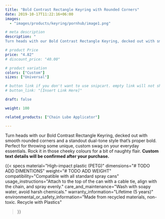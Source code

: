 ```yaml
---
title: "Bold Contrast Rectangle Keyring with Rounded Corners"
date: 2019-10-17T11:22:16+06:00
images:
  - "images/products/keyring/pornhub/image1.png"

# meta description
description: "
Turn heads with our Bold Contrast Rectangle Keyring, decked out with smooth rounded corners and a standout dual-tone style that’s proper bold. Perfect for throwing some unique, custom swag on your everyday essentials. Rock it in those cheeky colours for a bit of naughty flair."

# product Price
price: "4.82"
# discount_price: "40.00"

# product variation
colors: ["Custom"]
sizes: ["Universal"]

# button link if you don't want to use snipcart. empty link will not show button
# button_link: "[Insert Link Here]"

draft: false

weight: 100

related_products: ["Chain Lube Applicator"]

---
```


Turn heads with our Bold Contrast Rectangle Keyring, decked out with smooth rounded corners and a standout dual-tone style that’s proper bold. Perfect for throwing some unique, custom swag on your everyday essentials. Rock it in those cheeky colours for a bit of naughty flair. **Custom text details will be confirmed after your purchase.**

{{< specs
    material="High-impact plastic (PETG)"
    dimensions="# TODO ADD DIMENTIONS"
    weight="# TODO ADD WEIGHT"
    compatibility="Compatible with all standard spray cans"
    usage_instructions="Attach to the top of the can with a cable tie, align with the chain, and spray evenly."
    care_and_maintenance="Wash with soapy water, avoid harsh chemicals."
    warranty_information="Lifetime (5 years)"
    environmental_or_safety_information="Made from recycled materials, non-toxic. Recycle with Plastics"
>}}
